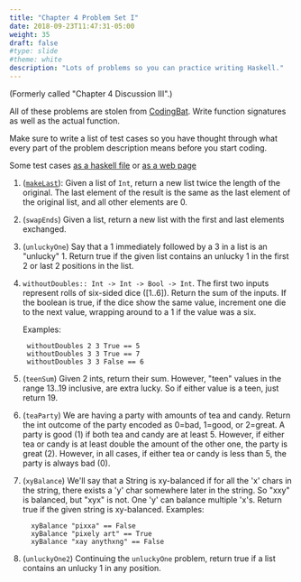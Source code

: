 ```yaml
---
title: "Chapter 4 Problem Set I"
date: 2018-09-23T11:47:31-05:00
weight: 35
draft: false
#type: slide
#theme: white
description: "Lots of problems so you can practice writing Haskell."
---
```

(Formerly called "Chapter 4 Discussion III".)

All of these problems are stolen from
[CodingBat](https://codingbat.com).
Write function signatures as well as the actual function.

Make sure to write a list of test cases so you have thought through
what every part of the problem description means before you start
coding. 

Some test cases [as a haskell file](ch04disc03tests.hs) or [as a web
page](ch04disc03tests)

1. ([`makeLast`](https://codingbat.com/prob/p137188)): Given a list of `Int`, return a new list twice the
   length of the original. The last element of the result is
   the same as the last element of the original list, and all
   other elements are 0.
   
   
2. (`swapEnds`) Given a list, return a new list with the first and last elements
   exchanged.
   
3. (`unluckyOne`) Say that a 1 immediately followed by a 3 in a list
   is an "unlucky" 1. Return true if the given list contains an
   unlucky 1 in the first 2 or last 2 positions in the list.

5. `withoutDoubles:: Int -> Int -> Bool -> Int`. The first two inputs
   represent rolls of six-sided dice ([1..6]). Return the sum of the
   inputs. If the boolean is true, if the dice show the same value,
   increment one die to the next value, wrapping around to a 1 if the
   value was a six.
   
     Examples:

        withoutDoubles 2 3 True == 5
        withoutDoubles 3 3 True == 7
        withoutDoubles 3 3 False == 6


6. (`teenSum`) Given 2 ints, return their sum. However, "teen" values
   in the range 13..19 inclusive, are extra lucky. So if either value
   is a teen, just return 19.

7. (`teaParty`) We are having a party with amounts of tea and
   candy. Return the int outcome of the party encoded as 0=bad,
   1=good, or 2=great. A party is good (1) if both tea and candy are
   at least 5. However, if either tea or candy is at least double the
   amount of the other one, the party is great (2). However, in all
   cases, if either tea or candy is less than 5, the party is always
   bad (0).
   
8. (`xyBalance`) We'll say that a String is xy-balanced if for all the
   'x' chars in the string, there exists a 'y' char somewhere later in
   the string. So "xxy" is balanced, but "xyx" is not. One 'y' can
   balance multiple 'x's. Return true if the given string is
   xy-balanced. 
      Examples:
     
         xyBalance "pixxa" == False
         xyBalance "pixely art" == True
         xyBalance "xay anythxng" == False

4. (`unluckyOne2`) Continuing the `unluckyOne` problem, return true if a
   list contains an unlucky 1 in any position.
   
